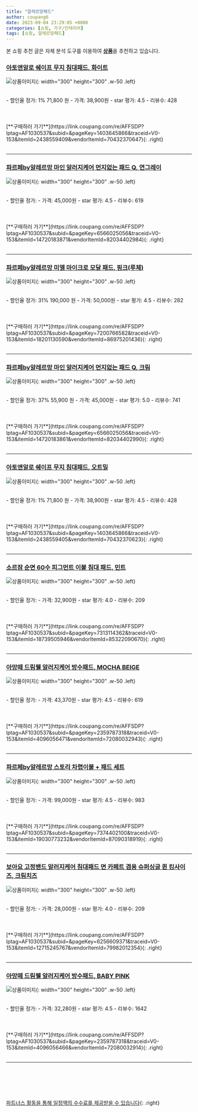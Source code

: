 ```yaml
---
title: "알레르망패드"
author: coupang6
date: 2023-09-04 23:29:05 +0800
categories: [쇼핑, 가구/인테리어]
tags: [쇼핑, 알레르망패드]
---
```


본 쇼핑 추천 글은 자체 분석 도구를 이용하여 [**상품**](https://link.coupang.com/a/bao1ui)을 추천하고 있습니다.

### [아토앤알로 쉐이프 무지 침대패드, 화이트](https://link.coupang.com/re/AFFSDP?lptag=AF1030537&subid=&pageKey=1403645866&traceid=V0-153&itemId=2438559409&vendorItemId=70432370647)

![상품이미지](https://thumbnail8.coupangcdn.com/thumbnails/remote/230x230ex/image/retail/images/4274035155002503-807b25d9-2d89-4806-a72a-603974aca84b.jpg){: width="300" height="300" .w-50 .left}


<br>
- 할인율 정가: 1%  71,800   원
- 가격: 38,900원
- star 평가: 4.5
- 리뷰수: 428
<br>
<br>
<br>
<br>
[**구매하러 가기**](https://link.coupang.com/re/AFFSDP?lptag=AF1030537&subid=&pageKey=1403645866&traceid=V0-153&itemId=2438559409&vendorItemId=70432370647){: .right}
<br>
<br>

---

### [파르페by알레르망 마인 알러지케어 먼지없는 패드 Q, 연그레이](https://link.coupang.com/re/AFFSDP?lptag=AF1030537&subid=&pageKey=6566025056&traceid=V0-153&itemId=14720183871&vendorItemId=82034402984)

![상품이미지](https://thumbnail6.coupangcdn.com/thumbnails/remote/230x230ex/image/vendor_inventory/0489/33ba9e062f578e286aba7d9dffa51d61f378817d72524d14cb4136cb5bf4.jpg){: width="300" height="300" .w-50 .left}


<br>
- 할인율 정가: 
- 가격: 45,000원
- star 평가: 4.5
- 리뷰수: 619
<br>
<br>
<br>
<br>
[**구매하러 가기**](https://link.coupang.com/re/AFFSDP?lptag=AF1030537&subid=&pageKey=6566025056&traceid=V0-153&itemId=14720183871&vendorItemId=82034402984){: .right}
<br>
<br>

---

### [파르페by알레르망 미엘 마이크로 모달 패드, 핑크(루체)](https://link.coupang.com/re/AFFSDP?lptag=AF1030537&subid=&pageKey=7200766582&traceid=V0-153&itemId=18201130590&vendorItemId=86975201436)

![상품이미지](https://thumbnail10.coupangcdn.com/thumbnails/remote/230x230ex/image/retail/images/2023/08/24/15/4/c39a48a0-e665-4109-98a4-1f2c02c4f978.jpg){: width="300" height="300" .w-50 .left}


<br>
- 할인율 정가: 31%  190,000   원
- 가격: 50,000원
- star 평가: 4.5
- 리뷰수: 282
<br>
<br>
<br>
<br>
[**구매하러 가기**](https://link.coupang.com/re/AFFSDP?lptag=AF1030537&subid=&pageKey=7200766582&traceid=V0-153&itemId=18201130590&vendorItemId=86975201436){: .right}
<br>
<br>

---

### [파르페by알레르망 마인 알러지케어 먼지없는 패드 Q, 크림](https://link.coupang.com/re/AFFSDP?lptag=AF1030537&subid=&pageKey=6566025056&traceid=V0-153&itemId=14720183861&vendorItemId=82034402990)

![상품이미지](https://thumbnail6.coupangcdn.com/thumbnails/remote/230x230ex/image/vendor_inventory/0489/33ba9e062f578e286aba7d9dffa51d61f378817d72524d14cb4136cb5bf4.jpg){: width="300" height="300" .w-50 .left}


<br>
- 할인율 정가: 37%  55,900   원
- 가격: 45,000원
- star 평가: 5.0
- 리뷰수: 741
<br>
<br>
<br>
<br>
[**구매하러 가기**](https://link.coupang.com/re/AFFSDP?lptag=AF1030537&subid=&pageKey=6566025056&traceid=V0-153&itemId=14720183861&vendorItemId=82034402990){: .right}
<br>
<br>

---

### [아토앤알로 쉐이프 무지 침대패드, 오트밀](https://link.coupang.com/re/AFFSDP?lptag=AF1030537&subid=&pageKey=1403645866&traceid=V0-153&itemId=2438559405&vendorItemId=70432370623)

![상품이미지](https://thumbnail10.coupangcdn.com/thumbnails/remote/230x230ex/image/retail/images/1972206809294235-cf37e6ac-2b5e-4d76-a851-cc85978d80ec.jpg){: width="300" height="300" .w-50 .left}


<br>
- 할인율 정가: 1%  71,800   원
- 가격: 38,900원
- star 평가: 4.5
- 리뷰수: 428
<br>
<br>
<br>
<br>
[**구매하러 가기**](https://link.coupang.com/re/AFFSDP?lptag=AF1030537&subid=&pageKey=1403645866&traceid=V0-153&itemId=2438559405&vendorItemId=70432370623){: .right}
<br>
<br>

---

### [소르잠 순면 60수 피그먼트 이불 침대 패드, 민트](https://link.coupang.com/re/AFFSDP?lptag=AF1030537&subid=&pageKey=7313114362&traceid=V0-153&itemId=18739505946&vendorItemId=85322090670)

![상품이미지](https://thumbnail9.coupangcdn.com/thumbnails/remote/230x230ex/image/vendor_inventory/c4d8/cdafd62ceaa647c20014251dd9a24915db6c31bec4f1b715ba5164b689c8.jpg){: width="300" height="300" .w-50 .left}


<br>
- 할인율 정가: 
- 가격: 32,900원
- star 평가: 4.0
- 리뷰수: 209
<br>
<br>
<br>
<br>
[**구매하러 가기**](https://link.coupang.com/re/AFFSDP?lptag=AF1030537&subid=&pageKey=7313114362&traceid=V0-153&itemId=18739505946&vendorItemId=85322090670){: .right}
<br>
<br>

---

### [아망떼 드림웰 알러지케어 방수패드, MOCHA BEIGE](https://link.coupang.com/re/AFFSDP?lptag=AF1030537&subid=&pageKey=2359787318&traceid=V0-153&itemId=4096056471&vendorItemId=72080032943)

![상품이미지](https://thumbnail6.coupangcdn.com/thumbnails/remote/230x230ex/image/rs_quotation_api/a412/37219237c35ccc20f0d92f99b182341184caaf0653df10a6fd19814f87c4.jpg){: width="300" height="300" .w-50 .left}


<br>
- 할인율 정가: 
- 가격: 43,370원
- star 평가: 4.5
- 리뷰수: 619
<br>
<br>
<br>
<br>
[**구매하러 가기**](https://link.coupang.com/re/AFFSDP?lptag=AF1030537&subid=&pageKey=2359787318&traceid=V0-153&itemId=4096056471&vendorItemId=72080032943){: .right}
<br>
<br>

---

### [파르페by알레르망 스토리 차렵이불 + 패드 세트](https://link.coupang.com/re/AFFSDP?lptag=AF1030537&subid=&pageKey=7374402100&traceid=V0-153&itemId=19030773232&vendorItemId=87090318919)

![상품이미지](https://thumbnail7.coupangcdn.com/thumbnails/remote/230x230ex/image/rs_quotation_api/i98cqxjv/0d85d82e683d44959e09f9bf7030c27f.jpg){: width="300" height="300" .w-50 .left}


<br>
- 할인율 정가: 
- 가격: 99,000원
- star 평가: 4.5
- 리뷰수: 983
<br>
<br>
<br>
<br>
[**구매하러 가기**](https://link.coupang.com/re/AFFSDP?lptag=AF1030537&subid=&pageKey=7374402100&traceid=V0-153&itemId=19030773232&vendorItemId=87090318919){: .right}
<br>
<br>

---

### [보아요 고정밴드 알러지케어 침대패드 면 카페트 겸용 슈퍼싱글 퀸 킹사이즈, 크림치즈](https://link.coupang.com/re/AFFSDP?lptag=AF1030537&subid=&pageKey=6256609371&traceid=V0-153&itemId=12715245767&vendorItemId=79982012354)

![상품이미지](https://thumbnail6.coupangcdn.com/thumbnails/remote/230x230ex/image/vendor_inventory/cae3/bda7eb0703037078bac881a2d88a01859a358112ab943eb8104272ff31d9.jpg){: width="300" height="300" .w-50 .left}


<br>
- 할인율 정가: 
- 가격: 28,000원
- star 평가: 4.0
- 리뷰수: 209
<br>
<br>
<br>
<br>
[**구매하러 가기**](https://link.coupang.com/re/AFFSDP?lptag=AF1030537&subid=&pageKey=6256609371&traceid=V0-153&itemId=12715245767&vendorItemId=79982012354){: .right}
<br>
<br>

---

### [아망떼 드림웰 알러지케어 방수패드, BABY PINK](https://link.coupang.com/re/AFFSDP?lptag=AF1030537&subid=&pageKey=2359787318&traceid=V0-153&itemId=4096056466&vendorItemId=72080032914)

![상품이미지](https://thumbnail10.coupangcdn.com/thumbnails/remote/230x230ex/image/rs_quotation_api/da58/ea732f3bc514db1ab69bbf2ba7632fe44a188c2acc800b72e160fa2f8656.jpg){: width="300" height="300" .w-50 .left}


<br>
- 할인율 정가: 
- 가격: 32,280원
- star 평가: 4.5
- 리뷰수: 1642
<br>
<br>
<br>
<br>
[**구매하러 가기**](https://link.coupang.com/re/AFFSDP?lptag=AF1030537&subid=&pageKey=2359787318&traceid=V0-153&itemId=4096056466&vendorItemId=72080032914){: .right}
<br>
<br>

---
<br><br><br><br><br> [파트너스 활동을 통해 일정액의 수수료를 제공받을 수 있습니다](https://link.coupang.com/a/bao1ui){: .right}